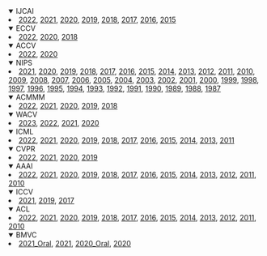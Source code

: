 <details open>
<summary> IJCAI </summary>
<li><a href="https://github.com/sailist/Awosome-Paper-List-py/blob/master/collections/IJCAI/2022.md.md">2022</a>, <a href="https://github.com/sailist/Awosome-Paper-List-py/blob/master/collections/IJCAI/2021.md.md">2021</a>, <a href="https://github.com/sailist/Awosome-Paper-List-py/blob/master/collections/IJCAI/2020.md.md">2020</a>, <a href="https://github.com/sailist/Awosome-Paper-List-py/blob/master/collections/IJCAI/2019.md.md">2019</a>, <a href="https://github.com/sailist/Awosome-Paper-List-py/blob/master/collections/IJCAI/2018.md.md">2018</a>, <a href="https://github.com/sailist/Awosome-Paper-List-py/blob/master/collections/IJCAI/2017.md.md">2017</a>, <a href="https://github.com/sailist/Awosome-Paper-List-py/blob/master/collections/IJCAI/2016.md.md">2016</a>, <a href="https://github.com/sailist/Awosome-Paper-List-py/blob/master/collections/IJCAI/2015.md.md">2015</a></li>
</details>

<details open>
<summary> ECCV </summary>
<li><a href="https://github.com/sailist/Awosome-Paper-List-py/blob/master/collections/ECCV/2022.md.md">2022</a>, <a href="https://github.com/sailist/Awosome-Paper-List-py/blob/master/collections/ECCV/2020.md.md">2020</a>, <a href="https://github.com/sailist/Awosome-Paper-List-py/blob/master/collections/ECCV/2018.md.md">2018</a></li>
</details>

<details open>
<summary> ACCV </summary>
<li><a href="https://github.com/sailist/Awosome-Paper-List-py/blob/master/collections/ACCV/2022.md.md">2022</a>, <a href="https://github.com/sailist/Awosome-Paper-List-py/blob/master/collections/ACCV/2020.md.md">2020</a></li>
</details>

<details open>
<summary> NIPS </summary>
<li><a href="https://github.com/sailist/Awosome-Paper-List-py/blob/master/collections/NIPS/2021.md.md">2021</a>, <a href="https://github.com/sailist/Awosome-Paper-List-py/blob/master/collections/NIPS/2020.md.md">2020</a>, <a href="https://github.com/sailist/Awosome-Paper-List-py/blob/master/collections/NIPS/2019.md.md">2019</a>, <a href="https://github.com/sailist/Awosome-Paper-List-py/blob/master/collections/NIPS/2018.md.md">2018</a>, <a href="https://github.com/sailist/Awosome-Paper-List-py/blob/master/collections/NIPS/2017.md.md">2017</a>, <a href="https://github.com/sailist/Awosome-Paper-List-py/blob/master/collections/NIPS/2016.md.md">2016</a>, <a href="https://github.com/sailist/Awosome-Paper-List-py/blob/master/collections/NIPS/2015.md.md">2015</a>, <a href="https://github.com/sailist/Awosome-Paper-List-py/blob/master/collections/NIPS/2014.md.md">2014</a>, <a href="https://github.com/sailist/Awosome-Paper-List-py/blob/master/collections/NIPS/2013.md.md">2013</a>, <a href="https://github.com/sailist/Awosome-Paper-List-py/blob/master/collections/NIPS/2012.md.md">2012</a>, <a href="https://github.com/sailist/Awosome-Paper-List-py/blob/master/collections/NIPS/2011.md.md">2011</a>, <a href="https://github.com/sailist/Awosome-Paper-List-py/blob/master/collections/NIPS/2010.md.md">2010</a>, <a href="https://github.com/sailist/Awosome-Paper-List-py/blob/master/collections/NIPS/2009.md.md">2009</a>, <a href="https://github.com/sailist/Awosome-Paper-List-py/blob/master/collections/NIPS/2008.md.md">2008</a>, <a href="https://github.com/sailist/Awosome-Paper-List-py/blob/master/collections/NIPS/2007.md.md">2007</a>, <a href="https://github.com/sailist/Awosome-Paper-List-py/blob/master/collections/NIPS/2006.md.md">2006</a>, <a href="https://github.com/sailist/Awosome-Paper-List-py/blob/master/collections/NIPS/2005.md.md">2005</a>, <a href="https://github.com/sailist/Awosome-Paper-List-py/blob/master/collections/NIPS/2004.md.md">2004</a>, <a href="https://github.com/sailist/Awosome-Paper-List-py/blob/master/collections/NIPS/2003.md.md">2003</a>, <a href="https://github.com/sailist/Awosome-Paper-List-py/blob/master/collections/NIPS/2002.md.md">2002</a>, <a href="https://github.com/sailist/Awosome-Paper-List-py/blob/master/collections/NIPS/2001.md.md">2001</a>, <a href="https://github.com/sailist/Awosome-Paper-List-py/blob/master/collections/NIPS/2000.md.md">2000</a>, <a href="https://github.com/sailist/Awosome-Paper-List-py/blob/master/collections/NIPS/1999.md.md">1999</a>, <a href="https://github.com/sailist/Awosome-Paper-List-py/blob/master/collections/NIPS/1998.md.md">1998</a>, <a href="https://github.com/sailist/Awosome-Paper-List-py/blob/master/collections/NIPS/1997.md.md">1997</a>, <a href="https://github.com/sailist/Awosome-Paper-List-py/blob/master/collections/NIPS/1996.md.md">1996</a>, <a href="https://github.com/sailist/Awosome-Paper-List-py/blob/master/collections/NIPS/1995.md.md">1995</a>, <a href="https://github.com/sailist/Awosome-Paper-List-py/blob/master/collections/NIPS/1994.md.md">1994</a>, <a href="https://github.com/sailist/Awosome-Paper-List-py/blob/master/collections/NIPS/1993.md.md">1993</a>, <a href="https://github.com/sailist/Awosome-Paper-List-py/blob/master/collections/NIPS/1992.md.md">1992</a>, <a href="https://github.com/sailist/Awosome-Paper-List-py/blob/master/collections/NIPS/1991.md.md">1991</a>, <a href="https://github.com/sailist/Awosome-Paper-List-py/blob/master/collections/NIPS/1990.md.md">1990</a>, <a href="https://github.com/sailist/Awosome-Paper-List-py/blob/master/collections/NIPS/1989.md.md">1989</a>, <a href="https://github.com/sailist/Awosome-Paper-List-py/blob/master/collections/NIPS/1988.md.md">1988</a>, <a href="https://github.com/sailist/Awosome-Paper-List-py/blob/master/collections/NIPS/1987.md.md">1987</a></li>
</details>

<details open>
<summary> ACMMM </summary>
<li><a href="https://github.com/sailist/Awosome-Paper-List-py/blob/master/collections/ACMMM/2022.md.md">2022</a>, <a href="https://github.com/sailist/Awosome-Paper-List-py/blob/master/collections/ACMMM/2021.md.md">2021</a>, <a href="https://github.com/sailist/Awosome-Paper-List-py/blob/master/collections/ACMMM/2020.md.md">2020</a>, <a href="https://github.com/sailist/Awosome-Paper-List-py/blob/master/collections/ACMMM/2019.md.md">2019</a>, <a href="https://github.com/sailist/Awosome-Paper-List-py/blob/master/collections/ACMMM/2018.md.md">2018</a></li>
</details>

<details open>
<summary> WACV </summary>
<li><a href="https://github.com/sailist/Awosome-Paper-List-py/blob/master/collections/WACV/2023.md.md">2023</a>, <a href="https://github.com/sailist/Awosome-Paper-List-py/blob/master/collections/WACV/2022.md.md">2022</a>, <a href="https://github.com/sailist/Awosome-Paper-List-py/blob/master/collections/WACV/2021.md.md">2021</a>, <a href="https://github.com/sailist/Awosome-Paper-List-py/blob/master/collections/WACV/2020.md.md">2020</a></li>
</details>

<details open>
<summary> ICML </summary>
<li><a href="https://github.com/sailist/Awosome-Paper-List-py/blob/master/collections/ICML/2022.md.md">2022</a>, <a href="https://github.com/sailist/Awosome-Paper-List-py/blob/master/collections/ICML/2021.md.md">2021</a>, <a href="https://github.com/sailist/Awosome-Paper-List-py/blob/master/collections/ICML/2020.md.md">2020</a>, <a href="https://github.com/sailist/Awosome-Paper-List-py/blob/master/collections/ICML/2019.md.md">2019</a>, <a href="https://github.com/sailist/Awosome-Paper-List-py/blob/master/collections/ICML/2018.md.md">2018</a>, <a href="https://github.com/sailist/Awosome-Paper-List-py/blob/master/collections/ICML/2017.md.md">2017</a>, <a href="https://github.com/sailist/Awosome-Paper-List-py/blob/master/collections/ICML/2016.md.md">2016</a>, <a href="https://github.com/sailist/Awosome-Paper-List-py/blob/master/collections/ICML/2015.md.md">2015</a>, <a href="https://github.com/sailist/Awosome-Paper-List-py/blob/master/collections/ICML/2014.md.md">2014</a>, <a href="https://github.com/sailist/Awosome-Paper-List-py/blob/master/collections/ICML/2013.md.md">2013</a>, <a href="https://github.com/sailist/Awosome-Paper-List-py/blob/master/collections/ICML/2011.md.md">2011</a></li>
</details>

<details open>
<summary> CVPR </summary>
<li><a href="https://github.com/sailist/Awosome-Paper-List-py/blob/master/collections/CVPR/2022.md.md">2022</a>, <a href="https://github.com/sailist/Awosome-Paper-List-py/blob/master/collections/CVPR/2021.md.md">2021</a>, <a href="https://github.com/sailist/Awosome-Paper-List-py/blob/master/collections/CVPR/2020.md.md">2020</a>, <a href="https://github.com/sailist/Awosome-Paper-List-py/blob/master/collections/CVPR/2019.md.md">2019</a></li>
</details>

<details open>
<summary> AAAI </summary>
<li><a href="https://github.com/sailist/Awosome-Paper-List-py/blob/master/collections/AAAI/2022.md.md">2022</a>, <a href="https://github.com/sailist/Awosome-Paper-List-py/blob/master/collections/AAAI/2021.md.md">2021</a>, <a href="https://github.com/sailist/Awosome-Paper-List-py/blob/master/collections/AAAI/2020.md.md">2020</a>, <a href="https://github.com/sailist/Awosome-Paper-List-py/blob/master/collections/AAAI/2019.md.md">2019</a>, <a href="https://github.com/sailist/Awosome-Paper-List-py/blob/master/collections/AAAI/2018.md.md">2018</a>, <a href="https://github.com/sailist/Awosome-Paper-List-py/blob/master/collections/AAAI/2017.md.md">2017</a>, <a href="https://github.com/sailist/Awosome-Paper-List-py/blob/master/collections/AAAI/2016.md.md">2016</a>, <a href="https://github.com/sailist/Awosome-Paper-List-py/blob/master/collections/AAAI/2015.md.md">2015</a>, <a href="https://github.com/sailist/Awosome-Paper-List-py/blob/master/collections/AAAI/2014.md.md">2014</a>, <a href="https://github.com/sailist/Awosome-Paper-List-py/blob/master/collections/AAAI/2013.md.md">2013</a>, <a href="https://github.com/sailist/Awosome-Paper-List-py/blob/master/collections/AAAI/2012.md.md">2012</a>, <a href="https://github.com/sailist/Awosome-Paper-List-py/blob/master/collections/AAAI/2011.md.md">2011</a>, <a href="https://github.com/sailist/Awosome-Paper-List-py/blob/master/collections/AAAI/2010.md.md">2010</a></li>
</details>

<details open>
<summary> ICCV </summary>
<li><a href="https://github.com/sailist/Awosome-Paper-List-py/blob/master/collections/ICCV/2021.md.md">2021</a>, <a href="https://github.com/sailist/Awosome-Paper-List-py/blob/master/collections/ICCV/2019.md.md">2019</a>, <a href="https://github.com/sailist/Awosome-Paper-List-py/blob/master/collections/ICCV/2017.md.md">2017</a></li>
</details>

<details open>
<summary> ACL </summary>
<li><a href="https://github.com/sailist/Awosome-Paper-List-py/blob/master/collections/ACL/2022.md.md">2022</a>, <a href="https://github.com/sailist/Awosome-Paper-List-py/blob/master/collections/ACL/2021.md.md">2021</a>, <a href="https://github.com/sailist/Awosome-Paper-List-py/blob/master/collections/ACL/2020.md.md">2020</a>, <a href="https://github.com/sailist/Awosome-Paper-List-py/blob/master/collections/ACL/2019.md.md">2019</a>, <a href="https://github.com/sailist/Awosome-Paper-List-py/blob/master/collections/ACL/2018.md.md">2018</a>, <a href="https://github.com/sailist/Awosome-Paper-List-py/blob/master/collections/ACL/2017.md.md">2017</a>, <a href="https://github.com/sailist/Awosome-Paper-List-py/blob/master/collections/ACL/2016.md.md">2016</a>, <a href="https://github.com/sailist/Awosome-Paper-List-py/blob/master/collections/ACL/2015.md.md">2015</a>, <a href="https://github.com/sailist/Awosome-Paper-List-py/blob/master/collections/ACL/2014.md.md">2014</a>, <a href="https://github.com/sailist/Awosome-Paper-List-py/blob/master/collections/ACL/2013.md.md">2013</a>, <a href="https://github.com/sailist/Awosome-Paper-List-py/blob/master/collections/ACL/2012.md.md">2012</a>, <a href="https://github.com/sailist/Awosome-Paper-List-py/blob/master/collections/ACL/2011.md.md">2011</a>, <a href="https://github.com/sailist/Awosome-Paper-List-py/blob/master/collections/ACL/2010.md.md">2010</a></li>
</details>

<details open>
<summary> BMVC </summary>
<li><a href="https://github.com/sailist/Awosome-Paper-List-py/blob/master/collections/BMVC/2021_Oral.md.md">2021_Oral</a>, <a href="https://github.com/sailist/Awosome-Paper-List-py/blob/master/collections/BMVC/2021.md.md">2021</a>, <a href="https://github.com/sailist/Awosome-Paper-List-py/blob/master/collections/BMVC/2020_Oral.md.md">2020_Oral</a>, <a href="https://github.com/sailist/Awosome-Paper-List-py/blob/master/collections/BMVC/2020.md.md">2020</a></li>
</details>

